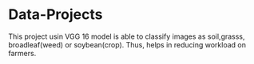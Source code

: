 # Data-Projects
This project usin VGG 16 model is able to classify images as soil,grasss, broadleaf(weed) or soybean(crop). Thus, helps in reducing workload on farmers.
